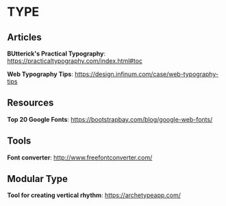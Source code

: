 # TYPE
## Articles
**BUtterick's Practical Typography**: https://practicaltypography.com/index.html#toc

**Web Typography Tips**: https://design.infinum.com/case/web-typography-tips

## Resources
**Top 20 Google Fonts**: https://bootstrapbay.com/blog/google-web-fonts/

## Tools
**Font converter**: http://www.freefontconverter.com/
## Modular Type
**Tool for creating vertical rhythm**: https://archetypeapp.com/

